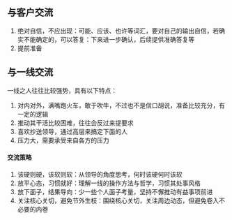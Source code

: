 ## 与客户交流
1. 绝对自信，不应出现：可能、应该、也许等词汇，要对自己的输出自信，若确实不能确定的，可以答复：下来进一步确认，后续提供准确答复等
2. 提前准备

## 与一线交流
一线之人往往比较强势，具有以下特点：
1. 对内对外，满嘴跑火车，敢于吹牛，不过也不是信口胡说，准备比较充分，有一定的逻辑
2. 推动其干活比较困难，往往会反过来提要求
3. 喜欢抄送领导，通过高层来搞定下面的人
4. 压力大，需要承受来自各方的压力
#### 交流策略
1. 该硬则硬，该软则软：从领导的角度思考，何时该硬何时该软
2. 放平心态，习惯就好：理解一线的操作方法与哲学，习惯其处事风格
3. 放下面子，结果导向：少一些个人面子考量，坚持不懈推动有益事项前进
4. 关注核心关切，避免节外生枝：围绕核心关切，关注周边动态，但避免卷入不必要的内卷